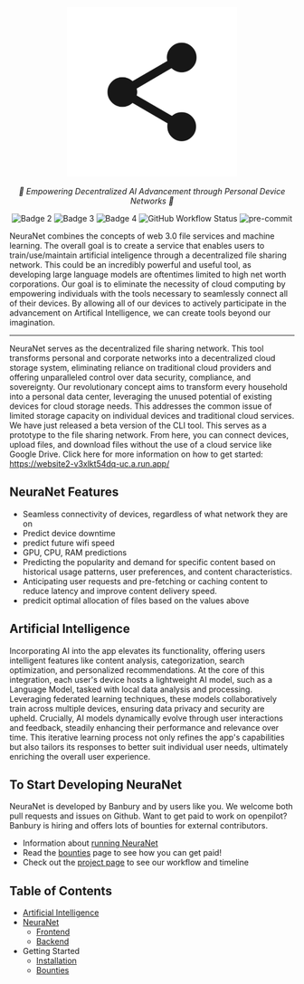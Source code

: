 <p align="center">
  <img src="https://github.com/Banbury-inc/NeuraNet/blob/main/public/icon-512.png" height="300" alt="Athena Logo"/>
</p>
<p align="center">  
  <em>🤖 Empowering Decentralized AI Advancement through Personal Device Networks 🤖  </em>
</p>
<p align="center">
  <img src="https://img.shields.io/github/downloads/mmills6060/Athena/total" alt="Badge 2">
  <img src="https://img.shields.io/github/repo-size/mmills6060/Athena" alt="Badge 3">
  <img src="https://img.shields.io/github/last-commit/mmills6060/Athena" alt="Badge 4">
  <img src="https://img.shields.io/github/actions/workflow/status/TheAlgorithms/Python/build.yml?branch=master&label=CI&logo=github&style=flat-square" alt="GitHub Workflow Status">
   <img src="https://img.shields.io/badge/pre--commit-enabled-brightgreen?logo=pre-commit&logoColor=white&style=flat-square" alt="pre-commit">
</p>
</p>

NeuraNet combines the concepts of web 3.0 file services and machine learning. The overall goal is to create a service that enables users to train/use/maintain artificial inteligence through a decentralized file sharing network. This could be an incredibly powerful and useful tool, as developing large language models are oftentimes limited to high net worth corporations. Our goal is to eliminate the necessity of cloud computing by empowering individuals with the tools necessary to seamlessly connect all of their devices. By allowing all of our devices to actively participate in the advancement on Artifical Intelligence, we can create tools beyond our imagination.

---



NeuraNet serves as the decentralized file sharing network. This tool transforms personal and corporate networks into a decentralized cloud storage system, eliminating reliance on traditional cloud providers and offering unparalleled control over data security, compliance, and sovereignty. Our revolutionary concept aims to transform every household into a personal data center, leveraging the unused potential of existing devices for cloud storage needs. This addresses the common issue of limited storage capacity on individual devices and traditional cloud services. We have just released a beta version of the CLI tool. This serves as a prototype to the file sharing network. From here, you can connect devices, upload files, and download files without the use of a cloud service like Google Drive. Click here for more information on how to get started: https://website2-v3xlkt54dq-uc.a.run.app/

## NeuraNet Features

* Seamless connectivity of devices, regardless of what network they are on
* Predict device downtime
* predict future wifi speed
* GPU, CPU, RAM predictions
* Predicting the popularity and demand for specific content based on historical usage patterns, user preferences, and content characteristics.
* Anticipating user requests and pre-fetching or caching content to reduce latency and improve content delivery speed.
* predicit optimal allocation of files based on the values above

## Artificial Intelligence

Incorporating AI into the app elevates its functionality, offering users intelligent features like content analysis, categorization, search optimization, and personalized recommendations. At the core of this integration, each user's device hosts a lightweight AI model, such as a Language Model, tasked with local data analysis and processing. Leveraging federated learning techniques, these models collaboratively train across multiple devices, ensuring data privacy and security are upheld. Crucially, AI models dynamically evolve through user interactions and feedback, steadily enhancing their performance and relevance over time. This iterative learning process not only refines the app's capabilities but also tailors its responses to better suit individual user needs, ultimately enriching the overall user experience.

## To Start Developing NeuraNet

NeuraNet is developed by Banbury and by users like you. We welcome both pull requests and issues on Github. Want to get paid to work on openpilot? Banbury is hiring and offers lots of bounties for external contributors. 

  * Information about [running NeuraNet](https://github.com/Banbury-inc/NeuraCloud/blob/main/docs/getstarted.md)
  * Read the [bounties](https://github.com/Banbury-inc/NeuraCloud/blob/main/docs/bounties.md) page to see how you can get paid!
  * Check out the [project page](https://github.com/orgs/Banbury-inc/projects/2) to see our workflow and timeline


## Table of Contents
* <a href="https://github.com/Banbury-inc/NeuraCloud/blob/main/Artificial_Intelligence/readme.md"> Artificial Intelligence </a>
* <a href="https://github.com/Banbury-inc/NeuraNet/tree/main/Banbury_Cloud"> NeuraNet </a>
  * <a href="https://github.com/Banbury-inc/NeuraNet/tree/main/Banbury_Cloud/frontend"> Frontend </a>
  * <a href="https://github.com/Banbury-inc/NeuraNet/blob/main/Banbury_Cloud/backend/readme.md"> Backend </a>
* Getting Started
  * [Installation](https://github.com/Banbury-inc/NeuraCloud/blob/main/docs/getstarted.md)
  * [Bounties](https://github.com/Banbury-inc/NeuraCloud/blob/main/docs/bounties.md) 

  






